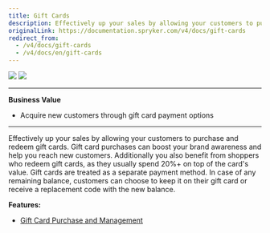 ```yaml
---
title: Gift Cards
description: Effectively up your sales by allowing your customers to purchase and redeem gift cards
originalLink: https://documentation.spryker.com/v4/docs/gift-cards
redirect_from:
  - /v4/docs/gift-cards
  - /v4/docs/en/gift-cards
---
```


<div class='feature-text'>
    <div class='feature-images'>
    <img class="light-mode" src="https://spryker.s3.eu-central-1.amazonaws.com/docs/Document+360/Capabilities+icons/light/gift+card.svg"/>
    <img class="dark-mode" src="https://spryker.s3.eu-central-1.amazonaws.com/docs/Document+360/Capabilities+icons/dark/gift+card.svg"/>
    </div>
    <div class="feature-text-wrap">

***
**Business Value**
* Acquire new customers through gift card payment options
***
        
Effectively up your sales by allowing your customers to purchase and redeem gift cards. Gift card purchases can boost your brand awareness and help you reach new customers. Additionally you also benefit from shoppers who redeem gift cards, as they usually spend 20%+ on top of the card's value. Gift cards are treated as a separate payment method. In case of any remaining balance, customers can choose to keep it on their gift card or receive a replacement code with the new balance.
    </div>
</div>

**Features:**

<div>

* <a class="feature-link" href="https://documentation.spryker.com/v4/docs/gift-card-purchase-management-201907">Gift Card Purchase and Management</a>
